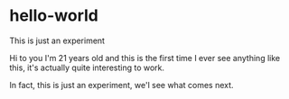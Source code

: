 # hello-world
This is just an experiment


Hi to you
I'm 21 years old and this is the first time I ever see anything like this, it's actually quite interesting to work.

In fact, this is just an experiment, we'l see what comes next.
